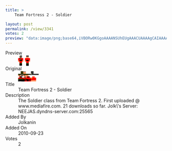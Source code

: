 ```yaml
---
title: >
    Team Fortress 2 - Soldier

layout: post
permalink: /view/3341
votes: 2
preview: "data:image/png;base64,iVBORw0KGgoAAAANSUhEUgAAACUAAAAgCAIAAAAaMSbnAAAABnRSTlMA/wD/AP5AXyvrAAABFUlEQVRIid2WUXLDIAxEnzq+kemV4EzQI9VcKfTDTWNUmMiDncx4/+RhtV6hTSyl3HjgC3AuUWNZvjHAuc/m8y394x9Hix2LSu9sMWDaFvM8j/Sy0LWeJwMSUol+fZiwvkQ0HNT3t6JEL+GU2Wq9xCwhrWISkt2cEZOqQwgxxl45DinbAoDSPnlHlVeQ9o30oE8XD35Xh32o5lnAZYD81OUhesAyA0i+uzx6SaXpQ2DNbs6gvI7dn/b32xP4M3ooGvvZln8UXX8W+r5pjGMibta/9xsW+xHZSdd5GIGF/up5vlpPqu+XXpjUTnabPadffZ7VfrrOn+ti62WhX32eb82DdBa62PJgoV99nm/Nn/dnfpoB8ANV9VZzm6pezQAAAABJRU5ErkJggg=="
---
```

<dl class="side-by-side">
<dt>Preview</dt>
<dd>
    <img class="preview" src="data:image/png;base64,iVBORw0KGgoAAAANSUhEUgAAACUAAAAgCAIAAAAaMSbnAAAABnRSTlMA/wD/AP5AXyvrAAABFUlEQVRIid2WUXLDIAxEnzq+kemV4EzQI9VcKfTDTWNUmMiDncx4/+RhtV6hTSyl3HjgC3AuUWNZvjHAuc/m8y394x9Hix2LSu9sMWDaFvM8j/Sy0LWeJwMSUol+fZiwvkQ0HNT3t6JEL+GU2Wq9xCwhrWISkt2cEZOqQwgxxl45DinbAoDSPnlHlVeQ9o30oE8XD35Xh32o5lnAZYD81OUhesAyA0i+uzx6SaXpQ2DNbs6gvI7dn/b32xP4M3ooGvvZln8UXX8W+r5pjGMibta/9xsW+xHZSdd5GIGF/up5vlpPqu+XXpjUTnabPadffZ7VfrrOn+ti62WhX32eb82DdBa62PJgoV99nm/Nn/dnfpoB8ANV9VZzm6pezQAAAABJRU5ErkJggg==">
</dd>
<dt>Original</dt>
<dd>
    <img class="preview" src="data:image/png;base64,iVBORw0KGgoAAAANSUhEUgAAAEAAAAAgCAYAAACinX6EAAABO0lEQVR42u2Y2w2FIAxAuxM7sRM7sVOVCAaQh0CLRmlyfpBw7aEgXIBKCAFYQilVBAZDCIElgDtqAlDJbPLm2S8EpCS49t8IyLEELAFLwBIwEvsgvAJqCfKTT84k76hVQi+3BGitb7VRC3ASuJJvFIBeG04TwA3Ujrlxm1mWtT4tSCkfBaINK9jAEqe64vNUH+5NcjhaBMR9Picgl6C91QVkzv1Nyb9SQIxLPnHNvcx+D/C2kHtiAfGmccNpshKOzwhexo+oDm7HOZEh5ALgyr8ErAr4egWgeVlCTgGEaH3Q+T7zBexTeUCcfI+E6QIQwmMzhYCRKmC/Did/2FYAVTWwLgEWAd5y8KsBGKrtcQHxV6JUDSk+J4AadgHcCSwBowImXLamzljzDC8BEwTYS07+fzOvD/eanS1gA/HIIG04TmmnAAAAAElFTkSuQmCC">
</dd>
<dt>Title</dt>
<dd>Team Fortress 2 - Soldier</dd>
<dt>Description</dt>
<dd>The Soldier class from Team Fortress 2. First uploaded @ www.mediafire.com. 21 downloads so far. Jolk\'s Server: NEEJAS.dyndns-server.com:25565</dd>
<dt>Added By</dt>
<dd>Jolkanin</dd>
<dt>Added On</dt>
<dd>2010-09-23</dd>
<dt>Votes</dt>
<dd>2</dd>
</dl>
